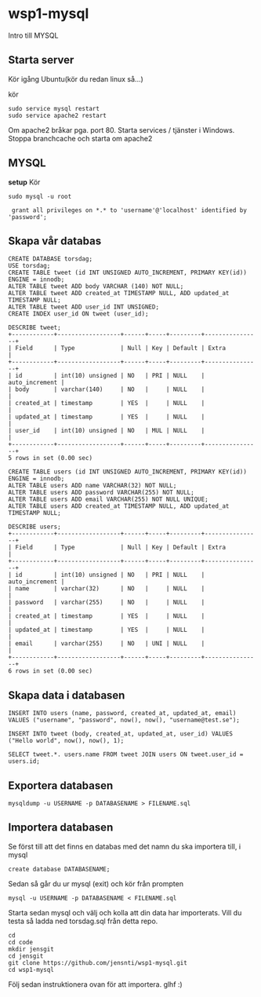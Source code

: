 # wsp1-mysql
Intro till MYSQL

## Starta server

Kör igång Ubuntu(kör du redan linux så...)

kör

    sudo service mysql restart
    sudo service apache2 restart
  
  
Om apache2 bråkar pga. port 80.
Starta services / tjänster i Windows.
Stoppa branchcache och starta om apache2

## MYSQL

**setup**
Kör

    sudo mysql -u root
    
     grant all privileges on *.* to 'username'@'localhost' identified by 'password';

## Skapa vår databas

    CREATE DATABASE torsdag;
    USE torsdag;
    CREATE TABLE tweet (id INT UNSIGNED AUTO_INCREMENT, PRIMARY KEY(id)) ENGINE = innodb;
    ALTER TABLE tweet ADD body VARCHAR (140) NOT NULL;
    ALTER TABLE tweet ADD created_at TIMESTAMP NULL, ADD updated_at TIMESTAMP NULL;
    ALTER TABLE tweet ADD user_id INT UNSIGNED;
    CREATE INDEX user_id ON tweet (user_id);

    DESCRIBE tweet;
    +------------+------------------+------+-----+---------+----------------+
    | Field      | Type             | Null | Key | Default | Extra          |
    +------------+------------------+------+-----+---------+----------------+
    | id         | int(10) unsigned | NO   | PRI | NULL    | auto_increment |
    | body       | varchar(140)     | NO   |     | NULL    |                |
    | created_at | timestamp        | YES  |     | NULL    |                |
    | updated_at | timestamp        | YES  |     | NULL    |                |
    | user_id    | int(10) unsigned | NO   | MUL | NULL    |                |
    +------------+------------------+------+-----+---------+----------------+ 
    5 rows in set (0.00 sec)

    CREATE TABLE users (id INT UNSIGNED AUTO_INCREMENT, PRIMARY KEY(id)) ENGINE = innodb;
    ALTER TABLE users ADD name VARCHAR(32) NOT NULL;
    ALTER TABLE users ADD password VARCHAR(255) NOT NULL;
    ALTER TABLE users ADD email VARCHAR(255) NOT NULL UNIQUE;
    ALTER TABLE users ADD created_at TIMESTAMP NULL, ADD updated_at TIMESTAMP NULL;

    DESCRIBE users;
    +------------+------------------+------+-----+---------+----------------+
    | Field      | Type             | Null | Key | Default | Extra          |
    +------------+------------------+------+-----+---------+----------------+
    | id         | int(10) unsigned | NO   | PRI | NULL    | auto_increment |
    | name       | varchar(32)      | NO   |     | NULL    |                |
    | password   | varchar(255)     | NO   |     | NULL    |                |
    | created_at | timestamp        | YES  |     | NULL    |                |
    | updated_at | timestamp        | YES  |     | NULL    |                |
    | email      | varchar(255)     | NO   | UNI | NULL    |                |
    +------------+------------------+------+-----+---------+----------------+
    6 rows in set (0.00 sec)

## Skapa data i databasen

    INSERT INTO users (name, password, created_at, updated_at, email) VALUES ("username", "password", now(), now(), "username@test.se");
    
    INSERT INTO tweet (body, created_at, updated_at, user_id) VALUES ("Hello world", now(), now(), 1);

    SELECT tweet.*. users.name FROM tweet JOIN users ON tweet.user_id = users.id;

## Exportera databasen

    mysqldump -u USERNAME -p DATABASENAME > FILENAME.sql

## Importera databasen

Se först till att det finns en databas med det namn du ska importera till, i mysql

    create database DATABASENAME;

Sedan så går du ur mysql (exit) och kör från prompten

    mysql -u USERNAME -p DATABASENAME < FILENAME.sql

Starta sedan mysql och välj och kolla att din data har importerats. Vill du testa så ladda ned torsdag.sql från detta repo.

    cd
    cd code
    mkdir jensgit
    cd jensgit
    git clone https://github.com/jensnti/wsp1-mysql.git
    cd wsp1-mysql

Följ sedan instruktionera ovan för att importera. glhf :)